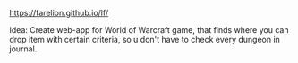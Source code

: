 https://farelion.github.io/lf/

Idea: Create web-app for World of Warcraft game, that finds where you can drop item with certain criteria, so u don't have to check every dungeon in journal.

